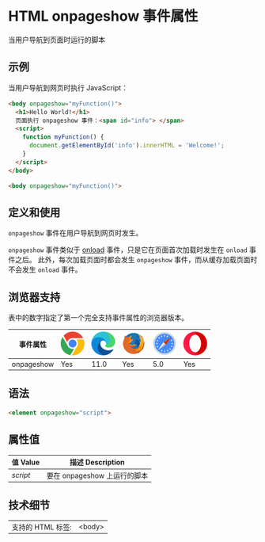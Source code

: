 HTML onpageshow 事件属性
===

当用户导航到页面时运行的脚本

## 示例

当用户导航到网页时执行 JavaScript：

```html idoc:preview:iframe
<body onpageshow="myFunction()">
  <h1>Hello World!</h1>
  页面执行 onpageshow 事件：<span id="info"> </span>
  <script>
    function myFunction() {
      document.getElementById('info').innerHTML = 'Welcome!';
    }
  </script>
</body>
```

```html
<body onpageshow="myFunction()">
```

## 定义和使用

`onpageshow` 事件在用户导航到网页时发生。

`onpageshow` 事件类似于 [onload](./onload.md) 事件，只是它在页面首次加载时发生在 `onload` 事件之后。 此外，每次加载页面时都会发生 `onpageshow` 事件，而从缓存加载页面时不会发生 `onload` 事件。

## 浏览器支持

表中的数字指定了第一个完全支持事件属性的浏览器版本。

| 事件属性 | ![chrome][1] | ![edge][2] | ![firefox][3] | ![safari][4] | ![opera][5] |
| --- | --- | --- | --- | --- | --- |
| onpageshow      | Yes | 11.0 | Yes | 5.0 | Yes |
<!--rehype:style=width: 100%; display: inline-table;-->

## 语法

```html
<element onpageshow="script">
```

## 属性值

| 值 Value | 描述 Description |
| --- | --- |
| *script* | 要在 onpageshow 上运行的脚本 |
<!--rehype:style=width: 100%; display: inline-table;-->

## 技术细节

|   |   |
| ---- | ---- |
| 支持的 HTML 标签: | \<body> |
<!--rehype:style=width: 100%; display: inline-table;-->



[1]: ../assets/chrome.svg
[2]: ../assets/edge.svg
[3]: ../assets/firefox.svg
[4]: ../assets/safari.svg
[5]: ../assets/opera.svg

